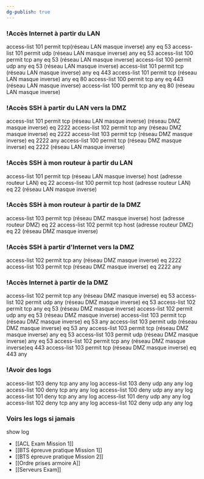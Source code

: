 ```yaml
---
dg-publish: true
---
```


### !Accès Internet à partir du LAN
access-list 101 permit tcp(réseau LAN masque inverse) any eq 53
access-list 101 permit udp (réseau LAN masque inverse) any eq 53
access-list 100 permit tcp any eq 53 (réseau LAN masque inverse)
access-list 100 permit udp any eq 53 (réseau LAN masque inverse)
access-list 101 permit tcp (réseau LAN masque inverse) any eq 443
access-list 101 permit tcp (réseau LAN masque inverse) any eq 80
access-list 100 permit tcp any eq 443 (réseau LAN masque inverse)
access-list 100 permit tcp any eq 80 (réseau LAN masque inverse) 

### !Accès SSH à partir du LAN vers la DMZ 
access-list 101 permit tcp  (réseau LAN masque inverse)  (réseau DMZ masque inverse) eq 2222
access-list 102 permit tcp  any (réseau DMZ masque inverse) eq 2222
access-list 103 permit tcp  (réseau DMZ masque inverse) eq 2222 any
access-list 100 permit tcp (réseau DMZ masque inverse) eq 2222 (réseau LAN masque inverse)

### !Accès SSH à mon routeur à partir du LAN
access-list 101 permit tcp  (réseau LAN masque inverse) host (adresse routeur LAN) eq 22
access-list 100 permit tcp host (adresse routeur LAN) eq 22 (réseau LAN masque inverse)

### !Accès SSH à mon routeur à partir de la DMZ
access-list 103 permit tcp (réseau DMZ masque inverse)  host (adresse routeur DMZ) eq 22
access-list 102 permit tcp host (adresse routeur DMZ) eq 22 (réseau DMZ masque inverse)

### !Accès SSH à partir d'Internet vers la DMZ
access-list 102 permit tcp  any  (réseau DMZ masque inverse) eq 2222
access-list 103 permit tcp (réseau DMZ masque inverse) eq 2222 any

### !Accès Internet à partir de la DMZ
access-list 102 permit tcp  any (réseau DMZ masque inverse) eq 53
access-list 102 permit udp  any (réseau DMZ masque inverse) eq 53
access-list 102 permit tcp  any eq 53 (réseau DMZ masque inverse) 
access-list 102 permit udp  any eq 53 (réseau DMZ masque inverse) 
access-list 103 permit tcp (réseau DMZ masque inverse) eq 53 any
access-list 103 permit udp (réseau DMZ masque inverse) eq 53 any
access-list 103 permit tcp (réseau DMZ masque inverse) any eq 53
access-list 103 permit udp (réseau DMZ masque inverse) any eq 53
access-list 102 permit tcp  any (réseau DMZ masque inverse)eq 443
access-list 103 permit tcp (réseau DMZ masque inverse) eq 443 any
   

### !Avoir des logs
access-list 103 deny tcp any any log
access-list 103 deny udp any any log
access-list 100 deny tcp any any log
access-list 100 deny udp any any log
access-list 101 deny tcp any any log
access-list 101 deny udp any any log
access-list 102 deny tcp any any log
access-list 102 deny udp any any log


### Voirs les logs si jamais

show log 

- [[ACL Exam Mission 1]]
- [[BTS épreuve pratique Mission 1]]
- [[BTS épreuve pratique Mission 2]]
- [[Ordre prises armoire A]]
- [[Serveurs Exam]]
